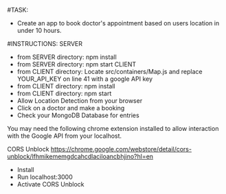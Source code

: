 #TASK:
  -  Create an app to book doctor's appointment based on users location in under 10 hours.


#INSTRUCTIONS:
  SERVER
  -  from SERVER directory: npm install 
  -  from SERVER directory: npm start
  CLIENT
  -  from CLIENT directory: Locate src/containers/Map.js and replace YOUR_API_KEY on line 41 with a google API key 
  -  from CLIENT directory: npm install
  -  from CLIENT directory: npm start 
  -  Allow Location Detection from your browser
  -  Click on a doctor and make a booking
  -  Check your MongoDB Database for entries


You may need the following chrome extension installed to allow interaction with the Google API from your localhost.

CORS Unblock
https://chrome.google.com/webstore/detail/cors-unblock/lfhmikememgdcahcdlaciloancbhjino?hl=en

- Install
- Run localhost:3000
- Activate CORS Unblock
